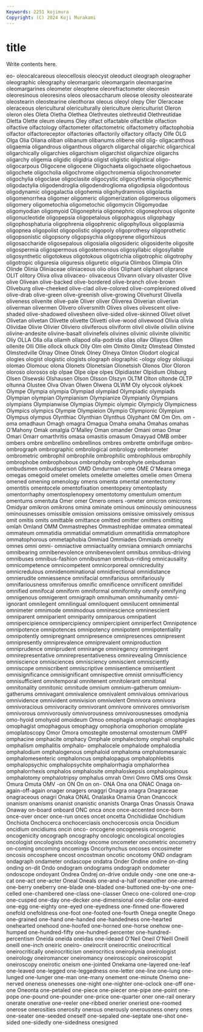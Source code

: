 ```yaml
---
Keywords: 2251 kojimura
Copyright: (C) 2024 Koji Murakami
---
```


# title

Write contents here.



eo- oleocalcareous oleocellosis oleocyst oleoduct
oleograph oleographer oleographic oleography oleomargaric oleomargarin oleomargarine oleomargarines oleometer oleoptene
oleorefractometer oleoresin oleoresinous oleoresins oleos oleosaccharum oleose oleosity oleostearate oleostearin
oleostearine oleothorax oleous oleoyl olepy Oler Oleraceae oleraceous olericultural olericulturally
olericulture olericulturist Oleron oleron oles Oleta Oletha Olethea Olethreutes olethreutid
Olethreutidae Oletta Olette oleum oleums Oley olfact olfactable olfactible olfaction
olfactive olfactology olfactometer olfactometric olfactometry olfactophobia olfactor olfactoreceptor olfactories olfactorily
olfactory olfacty Olfe OLG Olga Olia Oliana oliban olibanum olibanums
olibene olid olig- oligacanthous oligaemia oligandrous oliganthous oligarch oligarchal oligarchic
oligarchical oligarchically oligarchies oligarchism oligarchist oligarchize oligarchs oligarchy oligemia oligidic
oligidria oligist oligistic oligistical oligo- oligocarpous Oligocene oligocene Oligochaeta oligochaete
oligochaetous oligochete oligocholia oligochrome oligochromemia oligochronometer oligochylia oligoclase oligoclasite oligocystic
oligocythemia oligocythemic oligodactylia oligodendroglia oligodendroglioma oligodipsia oligodontous oligodynamic oligogalactia oligohemia
oligohydramnios oligolactia oligomenorrhea oligomer oligomeric oligomerization oligomerous oligomers oligomery oligometochia
oligometochic oligomycin Oligomyodae oligomyodian oligomyoid Oligonephria oligonephric oligonephrous oligonite oligonucleotide
oligopepsia oligopetalous oligophagous oligophagy oligophosphaturia oligophrenia oligophrenic oligophyllous oligoplasmia oligopnea
oligopolist oligopolistic oligopoly oligoprothesy oligoprothetic oligopsonistic oligopsony oligopsychia oligopyrene oligorhizous
oligosaccharide oligosepalous oligosialia oligosideric oligosiderite oligosite oligospermia oligospermous oligostemonous oligosyllabic
oligosyllable oligosynthetic oligotokeus oligotokous oligotrichia oligotrophic oligotrophy oligotropic oliguresia oliguresis
oliguretic oliguria Olimbos Olimpia Olin Olinde Olinia Oliniaceae oliniaceous olio
olios Oliphant oliphant oliprance OLIT olitory Oliva oliva olivaceo- olivaceous
Olivann olivary olivaster Olive olive Olivean olive-backed olive-bordered olive-branch olive-brown
Oliveburg olive-cheeked olive-clad olive-colored olive-complexioned olived olive-drab olive-green olive-greenish olive-growing
Olivehurst Olivella oliveness olivenite olive-pale Oliver oliver Oliverea Oliverian oliverian
oliverman olivermen Olivero oliversmith Olives olives olivescent olive-shaded olive-shadowed olivesheen
olive-sided olive-skinned Olivet olivet Olivetan olivetan Olivette olivette Olivetti olive-wood
olivewood Olivia olivia Olividae Olivie Olivier Oliviero oliviferous oliviform olivil
olivile olivilin olivine olivine-andesite olivine-basalt olivinefels olivines olivinic olivinite olivinitic
Oliy OLLA Olla olla ollamh ollapod olla-podrida ollas ollav Ollayos
Ollen ollenite Olli Ollie ollock olluck Olly Olm olm Olmito
Olmitz Olmstead Olmsted Olmstedville Olnay Olnee Olnek Olney Olneya Olnton
Olodort ological ologies ologist ologistic ologists olograph olographic -ology ology
ololiuqui olomao Olomouc olona Olonets Olonetsian Olonetsish Olonos Olor Oloron
oloroso olorosos olp olpae Olpe olpe olpes Olpidiaster Olpidium Olsburg
Olsen Olsewski Olshausen Olson Olsson Olszyn OLTM Olton oltonde OLTP
oltunna Olustee Olva Olvan Olwen Olwena OLWM Oly olycook olykoek
Olympe Olympia olympia Olympiad olympiad Olympiadic olympiads Olympian olympian Olympianism
Olympianize Olympianly Olympians olympians Olympianwise Olympias Olympic olympic Olympicly Olympicness
Olympics olympics Olympie Olympieion Olympio Olympionic Olympium Olympus olympus Olynthiac
Olynthian Olynthus Olyphant OM Om Om. om -oma omadhaun Omagh
omagra Omagua Omaha omaha Omahas omahas O'Mahony Omak omalgia O'Malley
Oman omander Omani omao Omar Omari Omarr omarthritis omasa omasitis
omasum Omayyad OMB omber ombers ombre ombrellino ombrellinos ombres ombrette
ombrifuge ombro- ombrograph ombrographic ombrological ombrology ombrometer ombrometric ombrophil ombrophile
ombrophilic ombrophilous ombrophily ombrophobe ombrophobous ombrophoby ombrophyte ombudsman ombudsmen ombudsperson
OMD Omdurman -ome OME O'Meara omega omegas omegoid omelet omelets
omelette omelettes omelie omen Omena omened omening omenology omens omenta
omental omentectomy omentitis omentocele omentofixation omentopexy omentoplasty omentorrhaphy omentosplenopexy omentotomy
omentulum omentum omentums omentuta Omer omer Omero omers -ometer omicron
omicrons Omidyar omikron omikrons omina ominate ominous ominously ominousness ominousnesses
omissible omission omissions omissive omissively omissus omit omitis omits omittable
omittance omitted omitter omitters omitting omlah Omland OMM Ommastrephes Ommastrephidae
ommatea ommateal ommateum ommatidia ommatidial ommatidium ommatitidia ommatophore ommatophorous ommetaphobia
Ommiad Ommiades Ommiads omneity omnes omni omni- omniactive omniactuality omniana
omniarch omniarchs omnibearing omnibenevolence omnibenevolent omnibus omnibus-driving omnibuses omnibus-fashion omnibusman
omnibus-riding omnicausality omnicompetence omnicompetent omnicorporeal omnicredulity omnicredulous omnidenominational omnidirectional omnidistance
omnierudite omniessence omnifacial omnifarious omnifariously omnifariousness omniferous omnific omnificence omnificent
omnifidel omnified omnifocal omniform omniformal omniformity omnify omnifying omnigenous omnigerent
omnigraph omnihuman omnihumanity omni-ignorant omnilegent omnilingual omniloquent omnilucent omnimental omnimeter
omnimode omnimodous omninescience omninescient omniparent omniparient omniparity omniparous omnipatient omnipercipience
omnipercipiency omnipercipient omniperfect Omnipotence omnipotence omnipotences omnipotency omnipotent omnipotentiality omnipotently
omnipregnant omnipresence omnipresences omnipresent omnipresently omniprevalence omniprevalent omniproduction omniprudence omniprudent
omnirange omniregency omniregent omnirepresentative omnirepresentativeness omnirevealing Omniscience omniscience omnisciences omnisciency
omniscient omnisciently omniscope omniscribent omniscriptive omnisentience omnisentient omnisignificance omnisignificant omnispective
omnist omnisufficiency omnisufficient omnitemporal omnitenent omnitolerant omnitonal omnitonality omnitonic omnitude
omnium omnium-gatherum omnium-gatherums omnivagant omnivalence omnivalent omnivalous omnivarious omnividence omnivident
omnivision omnivolent Omnivora omnivora omnivoracious omnivoracity omnivorant omnivore omnivores omnivorism
omnivorous omnivorously omnivorousness omnivorousnesses omodynia omo-hyoid omohyoid omoideum Omoo omophagia
omophagic omophagies omophagist omophagous omophagy omophoria omophorion omoplate omoplatoscopy Omor
Omora omostegite omosternal omosternum OMPF omphacine omphacite omphacy Omphale omphalectomy
omphali omphalic omphalism omphalitis omphalo- omphalocele omphalode omphalodia omphalodium omphalogenous
omphaloid omphaloma omphalomesaraic omphalomesenteric omphaloncus omphalopagus omphalophlebitis omphalopsychic omphalopsychite omphalorrhagia
omphalorrhea omphalorrhexis omphalos omphalosite omphaloskepsis omphalospinous omphalotomy omphalotripsy omphalus omrah
Omri Omro OMS oms Omsk Omura Omuta OMV -on ON
On on on- ONA Ona ona ONAC Onaga on-again-off-again onager
onagers onaggri Onagra onagra Onagraceae onagraceous onagri Onaka ONAL Onalaska
Onamia Onan Onancock onanism onanisms onanist onanistic onanists Onarga Onas
Onassis Onawa Onaway on-board onboard ONC onca once once-accented once-born
once-over oncer once-run onces oncet oncetta Onchidiidae Onchidium Onchiota Onchocerca
onchocerciasis onchocercosis oncia Oncidium oncidium oncidiums oncin onco- oncogene oncogenesis
oncogenic oncogenicity oncograph oncography oncologic oncological oncologies oncologist oncologists oncology
oncome oncometer oncometric oncometry on-coming oncoming oncomings Oncorhynchus oncoses oncosimeter
oncosis oncosphere oncost oncostman oncotic oncotomy OND ondagram ondagraph ondameter
ondascope ondatra Onder Ondine ondine on-ding onding on-dit Ondo ondogram
ondograms ondograph ondometer ondoscope ondoyant Ondrea Ondrej on-drive ondule ondy
-one one one-a-cat one-act one-acter Oneal Oneals one-and-a-half oneanother one-armed
one-berry oneberry one-blade one-bladed one-buttoned one-by-one one-celled one-chambered one-class one-classer
Oneco one-colored one-crop one-cusped one-day one-decker one-dimensional one-dollar one-eared one-egg
one-eighty one-eyed one-eyedness one-finned one-flowered onefold onefoldness one-foot one-footed one-fourth
Onega onegite Onego one-grained one-hand one-handed one-handedness one-hearted onehearted onehood
one-hoofed one-horned one-horse onehow one-humped one-hundred-fifty one-hundred-percenter one-hundred-percentism Oneida oneida
oneidas one-ideaed O'Neil Oneil O'Neill Oneill oneill one-inch oneiric oneiro-
oneirocrit oneirocritic oneirocritical oneirocritically oneirocriticism oneirocritics oneirodynia oneirologist oneirology oneiromancer
oneiromancy oneiroscopic oneiroscopist oneiroscopy oneirotic oneism one-jointed Onekama one-layered one-leaf
one-leaved one-legged one-leggedness one-letter one-line one-lung one-lunged one-lunger one-man one-many
onement one-minute Onemo one-nerved oneness onenesses one-night one-nighter one-oclock one-off
one-one Oneonta one-petaled one-piece one-piecer one-pipe one-point one-pope one-pound one-pounder
one-price one-quarter oner one-rail onerary onerate onerative one-reeler one-ribbed onerier
oneriest one-roomed onerose onerosities onerosity onerous onerously onerousness onery ones
one-seater one-seeded oneself one-sepaled one-septate one-shot one-sided one-sidedly one-sidedness onesigned
